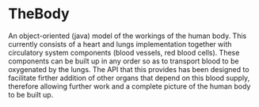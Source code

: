 # TheBody
An object-oriented (java) model of the workings of the human body.  This currently consists of a heart and lungs implementation together with circulatory system components (blood vessels, red blood cells).  These components can be built up in any order so as to transport blood to be oxygenated by the lungs.  The API that this provides has been designed to facilitate firther addition of other organs that depend on this blood supply, therefore allowing further work and a complete picture of the human body to be built up.

